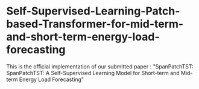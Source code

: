 # Self-Supervised-Learning-Patch-based-Transformer-for-mid-term-and-short-term-energy-load-forecasting
This is the official implementation of our submitted paper : "SpanPatchTST:  SpanPatchTST: A Self-Supervised Learning Model for Short-term  and Mid-term Energy Load Forecasting" 
